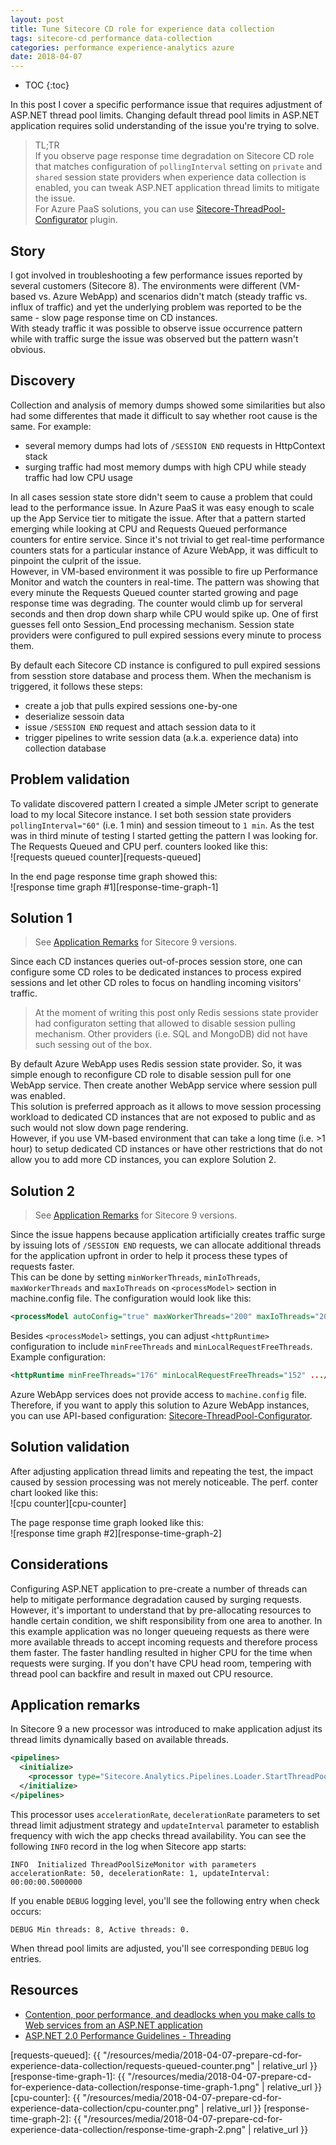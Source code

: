 ```yaml
---
layout: post
title: Tune Sitecore CD role for experience data collection
tags: sitecore-cd performance data-collection
categories: performance experience-analytics azure
date: 2018-04-07
---
```


* TOC
{:toc}

In this post I cover a specific performance issue that requires adjustment of ASP.NET thread pool limits. Changing default thread pool limits in ASP.NET application requires solid understanding of the issue you're trying to solve.

>TL;TR  
If you observe page response time degradation on Sitecore CD role that matches configuration of `pollingInterval` setting on `private` and `shared` session state providers when experience data collection is enabled, you can tweak ASP.NET application thread limits to mitigate the issue.  
For Azure PaaS solutions, you can use [Sitecore-ThreadPool-Configurator][sc-threadpool-configurator] plugin.

## Story
I got involved in troubleshooting a few performance issues reported by several customers (Sitecore 8). The environments were different (VM-based vs. Azure WebApp) and scenarios didn't match (steady traffic vs. influx of traffic) and yet the underlying problem was reported to be the same - slow page response time on CD instances.  
With steady traffic it was possible to observe issue occurrence pattern while with traffic surge the issue was observed but the pattern wasn't obvious.

## Discovery
Collection and analysis of memory dumps showed some similarities but also had some differentes that made it difficult to say whether root cause is the same. For example:  
* several memory dumps had lots of `/SESSION END` requests in HttpContext stack
* surging traffic had most memory dumps with high CPU while steady traffic had low CPU usage

In all cases session state store didn't seem to cause a problem that could lead to the performance issue. In Azure PaaS it was easy enough to scale up the App Service tier to mitigate the issue. After that a pattern started emerging while looking at CPU and Requests Queued performance counters for entire service. Since it's not trivial to get real-time performance counters stats for a particular instance of Azure WebApp, it was difficult to pinpoint the culprit of the issue.  
However, in VM-based environment it was possible to fire up Performance Monitor and watch the counters in real-time. The pattern was showing that every minute the Requests Queued counter started growing and page response time was degrading. The counter would climb up for serveral seconds and then drop down sharp while CPU would spike up. One of first guesses fell onto Session_End processing mechanism. Session state providers were configured to pull expired sessions every minute to process them.  

By default each Sitecore CD instance is configured to pull expired sessions from sesstion store database and process them. When the mechanism is triggered, it follows these steps:
* create a job that pulls expired sessions one-by-one 
* deserialize sessoin data
* issue `/SESSION END` request and attach session data to it
* trigger pipelines to write session data (a.k.a. experience data) into collection database

## Problem validation
To validate discovered pattern I created a simple JMeter script to generate load to my local Sitecore instance. I set both session state providers `pollingInterval="60"` (i.e. 1 min) and session timeout to `1 min`. 
As the test was in third minute of testing I started getting the pattern I was looking for. The Requests Queued and CPU perf. counters looked like this:  
![requests queued counter][requests-queued]  

In the end page response time graph showed this:  
![response time graph #1][response-time-graph-1]

## Solution 1
>See [Application Remarks](#application-remarks) for Sitecore 9 versions.

Since each CD instances queries out-of-proces session store, one can configure some CD roles to be dedicated instances to process expired sessions and let other CD roles to focus on handling incoming visitors' traffic.
>At the moment of writing this post only Redis sessions state provider had configuraton setting that allowed to disable session pulling mechanism. Other providers (i.e. SQL and MongoDB) did not have such sessing out of the box.

By default Azure WebApp uses Redis session state provider. So, it was simple enough to reconfigure CD role to disable session pull for one WebApp service. Then create another WebApp service where session pull was enabled.  
This solution is preferred approach as it allows to move session processing workload to dedicated CD instances that are not exposed to public and as such would not slow down page rendering.  
However, if you use VM-based environment that can take a long time (i.e. >1 hour) to setup dedicated CD instances or have other restrictions that do not allow you to add more CD instances, you can explore Solution 2.

## Solution 2
>See [Application Remarks](#application-remarks) for Sitecore 9 versions.

Since the issue happens because application artificially creates traffic surge by issuing lots of `/SESSION END` requests, we can allocate additional threads for the application upfront in order to help it process these types of requests faster.  
This can be done by setting `minWorkerThreads`, `minIoThreads`, `maxWorkerThreads` and `maxIoThreads` on `<processModel>` section in machine.config file. The configuration would look like this:
```xml
<processModel autoConfig="true" maxWorkerThreads="200" maxIoThreads="200" minWorkerThreads="50" minIoThreads="50"/>
```
Besides `<processModel>` settings, you can adjust `<httpRuntime>` configuration to include `minFreeThreads` and `minLocalRequestFreeThreads`. Example configuration:
```xml
<httpRuntime minFreeThreads="176" minLocalRequestFreeThreads="152" .../>
```

Azure WebApp services does not provide access to `machine.config` file. Therefore, if you want to apply this solution to Azure WebApp instances, you can use API-based configuration: [Sitecore-ThreadPool-Configurator][sc-threadpool-configurator].

## Solution validation
After adjusting application thread limits and repeating the test, the impact caused by session processing was not merely noticeable. The perf. conter chart looked like this:  
![cpu counter][cpu-counter]

The page response time graph looked like this:  
![response time graph #2][response-time-graph-2]

## Considerations
Configuring ASP.NET application to pre-create a number of threads can help to mitigate performance degradation caused by surging requests. However, it's important to understand that by pre-allocating resources to handle certain condition, we shift responsibility from one area to another. In this example application was no longer queueing requests as there were more available threads to accept incoming requests and therefore process them faster. The faster handling resulted in higher CPU for the time when requests were surging. If you don't have CPU head room, tempering with thread pool can backfire and result in maxed out CPU resource.

## Application remarks
In Sitecore 9 a new processor was introduced to make application adjust its thread limits dynamically based on available threads.
```xml
<pipelines>
  <initialize>
    <processor type="Sitecore.Analytics.Pipelines.Loader.StartThreadPoolSizeMonitor, Sitecore.Analytics"/>
  </initialize>
</pipelines>
```
This processor uses `accelerationRate`, `decelerationRate` parameters to set thread limit adjustment strategy and `updateInterval` parameter to establish frequency with wich the app checks thread availability.
You can see the following `INFO` record in the log when Sitecore app starts:
```
INFO  Initialized ThreadPoolSizeMonitor with parameters accelerationRate: 50, decelerationRate: 1, updateInterval: 00:00:00.5000000
```
If you enable `DEBUG` logging level, you'll see the following entry when check occurs:
```
DEBUG Min threads: 8, Active threads: 0.
```
When thread pool limits are adjusted, you'll see corresponding `DEBUG` log entries.


## Resources
* [Contention, poor performance, and deadlocks when you make calls to Web services from an ASP.NET application](https://support.microsoft.com/en-in/help/821268/contention-poor-performance-and-deadlocks-when-you-make-calls-to-web-s)
* [ASP.NET 2.0 Performance Guidelines - Threading](http://www.guidanceshare.com/wiki/ASP.NET_2.0_Performance_Guidelines_-_Threading)

[sc-threadpool-configurator]: https://github.com/ivansharamok/Sitecore-TheadPool-Configurator/releases
[requests-queued]: {{ "/resources/media/2018-04-07-prepare-cd-for-experience-data-collection/requests-queued-counter.png" | relative_url }}
[response-time-graph-1]: {{ "/resources/media/2018-04-07-prepare-cd-for-experience-data-collection/response-time-graph-1.png" | relative_url }}
[cpu-counter]: {{ "/resources/media/2018-04-07-prepare-cd-for-experience-data-collection/cpu-counter.png" | relative_url }}
[response-time-graph-2]: {{ "/resources/media/2018-04-07-prepare-cd-for-experience-data-collection/response-time-graph-2.png" | relative_url }}